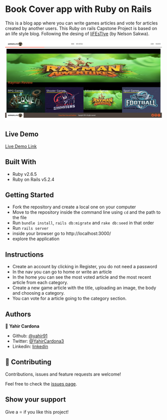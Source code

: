 # Book Cover app with Ruby on Rails

This is a blog app where you can write games articles and vote for articles created by another users.
This Ruby on rails Capstone Project is based on an life style blog. Following the desing of [liFEsTlye](https://www.behance.net/gallery/14554909/liFEsTlye-Mobile-version) (by Nelson Sakwa).

![screenshot](./app/assets/images/scrrenshot.png)

## Live Demo
[Live Demo Link](https://glacial-dawn-02646.herokuapp.com/)

## Built With

- Ruby v2.6.5
- Ruby on Rails v5.2.4

## Getting Started
- Fork the repository and create a local one on your computer
- Move to the repository inside the command line using `cd` and the path to the file
- Run `bundle install`, `rails db:migrate` and `rake db:seed` in that order
- Run `rails server`
- inside your browser go to http://localhost:3000/
- explore the application

## Instructions
- Create an account by clicking in Register, you do not need a password
- In the nav you can go to home or write an article
- In the home you can see the most voted article and the most recent article from each category.
- Create a new game article with the title, uploading an image, the body and choosing a category.
- You can vote for a article going to the category section.

## Authors

👤 **Yahir Cardona**

- Github: [@yahir91](https://github.com/yahir91)
- Twitter: [@YahirCardona3](https://twitter.com/YahirCardona3)
- Linkedin: [linkedin](https://www.linkedin.com/in/osmar-yahir-cardona-reyes-54b40b1a7/)

## 🤝 Contributing

Contributions, issues and feature requests are welcome!

Feel free to check the [issues page](issues/).

## Show your support

Give a ⭐️ if you like this project!
